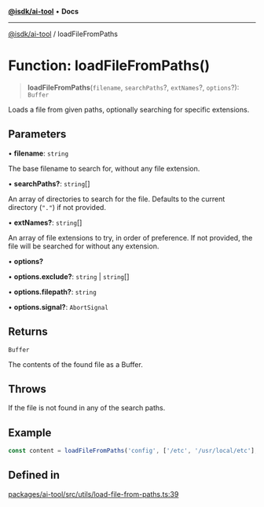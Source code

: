 [**@isdk/ai-tool**](../README.md) • **Docs**

***

[@isdk/ai-tool](../globals.md) / loadFileFromPaths

# Function: loadFileFromPaths()

> **loadFileFromPaths**(`filename`, `searchPaths`?, `extNames`?, `options`?): `Buffer`

Loads a file from given paths, optionally searching for specific extensions.

## Parameters

• **filename**: `string`

The base filename to search for, without any file extension.

• **searchPaths?**: `string`[]

An array of directories to search for the file. Defaults to the current directory (`"."`) if not provided.

• **extNames?**: `string`[]

An array of file extensions to try, in order of preference. If not provided, the file will be searched for
                  without any extension.

• **options?**

• **options.exclude?**: `string` \| `string`[]

• **options.filepath?**: `string`

• **options.signal?**: `AbortSignal`

## Returns

`Buffer`

The contents of the found file as a Buffer.

## Throws

If the file is not found in any of the search paths.

## Example

```typescript
const content = loadFileFromPaths('config', ['/etc', '/usr/local/etc'], ['.json', '.yaml']);
```

## Defined in

[packages/ai-tool/src/utils/load-file-from-paths.ts:39](https://github.com/isdk/ai-tool.js/blob/5f9f0083c734722103ff5468e424b48c212a55f0/src/utils/load-file-from-paths.ts#L39)
